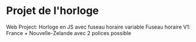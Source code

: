 # Projet de l'horloge
Web Project: Horloge en JS avec fuseau horaire variable
Fuseau horaire V1: France + Nouvelle-Zelande avec 2 polices possible
